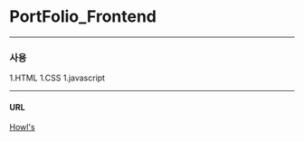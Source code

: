 # PortFolio_Frontend

---

### 사용

1.HTML
1.CSS
1.javascript

---

#### URL

[Howl's](https://edel1212.github.io/PortFolio_Frontend/ "기본 HTML, CSS, script 연습.")
